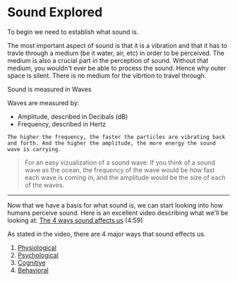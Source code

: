 # Sound Explored

To begin we need to establish what sound is.

The most important aspect of sound is that it is a vibration and that it has to travle through a medium (be it water, air, etc) in order to be perceived. The medium is also a crucial part in the perception of sound. Without that medium, you wouldn't ever be able to process the sound. Hence why outer space is silent. There is no medium for the vibrtion to travel through.

Sound is measured in Waves

Waves are measured by:
* Amplitude, described in Decibals (dB)
* Frequency, described in Hertz

```The higher the frequency, the faster the particles are vibrating back and forth. And the higher the amplitude, the more energy the sound wave is carrying.```
> For an easy vizualization of a sound wave: If you think of a sound wave as the ocean, the frequency of the wave would be how fast each wave is coming in, and the amplitude would be the size of each of the waves.
---

Now that we have a basis for what sound is, we can start looking into how humans perceive sound.
Here is an excellent video describing what we'll be looking at:
[The 4 ways sound affects us](https://www.ted.com/talks/julian_treasure_the_4_ways_sound_affects_us/up-next?language=en) (4:59)

As stated in the video, there are 4 major ways that sound effects us.

1. [Physiological](https://en.wikipedia.org/wiki/Physiology)
2. [Psychological](https://en.wikipedia.org/wiki/Psychology)
3. [Cognitive](https://en.wikipedia.org/wiki/Cognition)
4. [Behavioral](https://en.wikipedia.org/wiki/Behavior)